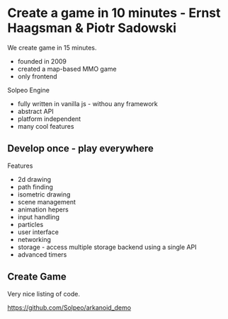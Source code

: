 Create a game in 10 minutes - Ernst Haagsman & Piotr Sadowski
=============================================================

We create game in 15 minutes.

- founded in 2009
- created a map-based MMO game
- only frontend

Solpeo Engine
- fully written in vanilla js - withou any framework
- abstract API
- platform independent
- many cool features

Develop once - play everywhere
------------------------------

Features
- 2d drawing
- path finding
- isometric drawing
- scene management 
- animation hepers
- input handling
- particles
- user interface
- networking
- storage - access multiple storage backend using a single API
- advanced timers

Create Game
-----------

Very nice listing of code.

https://github.com/Solpeo/arkanoid_demo


